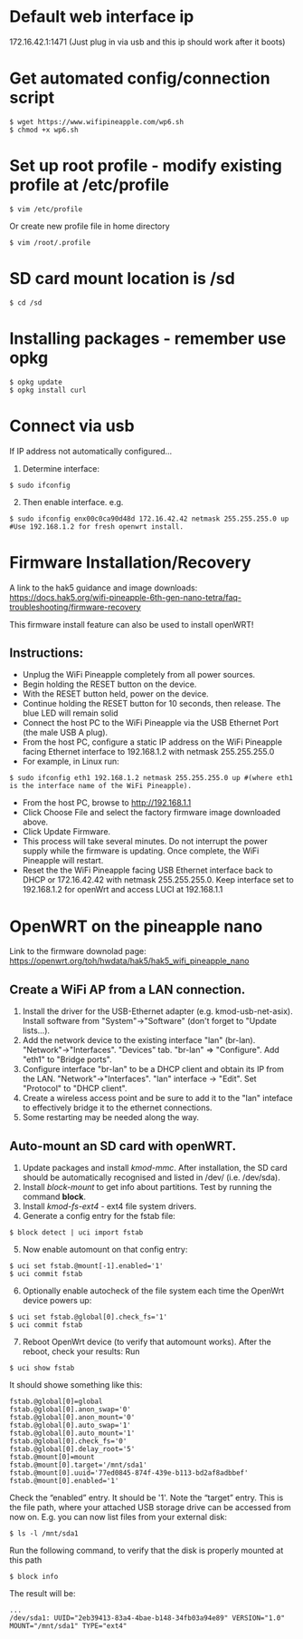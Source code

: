 # Default web interface ip
172.16.42.1:1471
(Just plug in via usb and this ip should work after it boots)

# Get automated config/connection script
```shell
$ wget https://www.wifipineapple.com/wp6.sh
$ chmod +x wp6.sh
```

# Set up root profile - modify existing profile at /etc/profile
```shell
$ vim /etc/profile
```
Or create new profile file in home directory
```shell
$ vim /root/.profile
```

# SD card mount location is /sd
```shell
$ cd /sd
```

# Installing packages - remember use opkg
```shell
$ opkg update
$ opkg install curl
```

# Connect via usb
If IP address not automatically configured...
1. Determine interface:
```shell
$ sudo ifconfig
```
2. Then enable interface. e.g.
```shell
$ sudo ifconfig enx00c0ca90d48d 172.16.42.42 netmask 255.255.255.0 up #Use 192.168.1.2 for fresh openwrt install.
```

# Firmware Installation/Recovery

A link to the hak5 guidance and image downloads:
https://docs.hak5.org/wifi-pineapple-6th-gen-nano-tetra/faq-troubleshooting/firmware-recovery

This firmware install feature can also be used to install openWRT!

## Instructions:
- Unplug the WiFi Pineapple completely from all power sources.
- Begin holding the RESET button on the device.
- With the RESET button held, power on the device.
- Continue holding the RESET button for 10 seconds, then release.  The blue LED will remain solid
- Connect the host PC to the WiFi Pineapple via the USB Ethernet Port (the male USB A plug).
- From the host PC, configure a static IP address on the WiFi Pineapple facing Ethernet interface to 192.168.1.2 with netmask 255.255.255.0
- For example, in Linux run:
 ```shell
$ sudo ifconfig eth1 192.168.1.2 netmask 255.255.255.0 up #(where eth1 is the interface name of the WiFi Pineapple).
```
- From the host PC, browse to http://192.168.1.1
- Click Choose File and select the factory firmware image downloaded above.
- Click Update Firmware.
- This process will take several minutes. Do not interrupt the power supply while the firmware is updating. Once complete, the WiFi Pineapple will restart.
- Reset the the WiFi Pineapple facing USB Ethernet interface back to DHCP or 172.16.42.42 with netmask 255.255.255.0.  Keep interface set to 192.168.1.2 for openWrt and access LUCI at 192.168.1.1

# OpenWRT on the pineapple nano

Link to the firmware downolad page:
https://openwrt.org/toh/hwdata/hak5/hak5_wifi_pineapple_nano

## Create a WiFi AP from a LAN connection.
1. Install the driver for the USB-Ethernet adapter (e.g. kmod-usb-net-asix).  Install software from "System"->"Software" (don't forget to "Update lists...).
2. Add the network device to the existing interface "lan" (br-lan). "Network"->"Interfaces".  "Devices" tab. "br-lan" => "Configure".  Add "eth1" to "Bridge ports".
3. Configure interface "br-lan" to be a DHCP client and obtain its IP from the LAN.  "Network"->"Interfaces". "lan" interface -> "Edit".  Set "Protocol" to "DHCP client".
4. Create a wireless access point and be sure to add it to the "lan" inteface to effectively bridge it to the ethernet connections.
5. Some restarting may be needed along the way.

## Auto-mount an SD card with openWRT.
1. Update packages and install *kmod-mmc*.  After installation, the SD card should be automatically recognised and listed in /dev/ (i.e. /dev/sda).
2. Install *block-mount* to get info about partitions.  Test by running the command **block**.
3. Install *kmod-fs-ext4* - ext4 file system drivers.
4. Generate a config entry for the fstab file:
```shell
$ block detect | uci import fstab
```
5. Now enable automount on that config entry:
```shell
$ uci set fstab.@mount[-1].enabled='1'
$ uci commit fstab
```
6. Optionally enable autocheck of the file system each time the OpenWrt device powers up:
```shell
$ uci set fstab.@global[0].check_fs='1'
$ uci commit fstab
```
7. Reboot OpenWrt device (to verify that automount works). After the reboot, check your results: Run
```shell
$ uci show fstab
```
It should showe something like this:
```shell
fstab.@global[0]=global
fstab.@global[0].anon_swap='0'
fstab.@global[0].anon_mount='0'
fstab.@global[0].auto_swap='1'
fstab.@global[0].auto_mount='1'
fstab.@global[0].check_fs='0'
fstab.@global[0].delay_root='5'
fstab.@mount[0]=mount
fstab.@mount[0].target='/mnt/sda1'
fstab.@mount[0].uuid='77ed0845-874f-439e-b113-bd2af8adbbef'
fstab.@mount[0].enabled='1'
```
Check the “enabled” entry. It should be '1'.
Note the “target” entry. This is the file path, where your attached USB storage drive can be accessed from now on. E.g. you can now list files from your external disk:
```shell
$ ls -l /mnt/sda1
```
Run the following command, to verify that the disk is properly mounted at this path
```shell
$ block info
```
The result will be:
```shell
...
/dev/sda1: UUID="2eb39413-83a4-4bae-b148-34fb03a94e89" VERSION="1.0" MOUNT="/mnt/sda1" TYPE="ext4"
```


